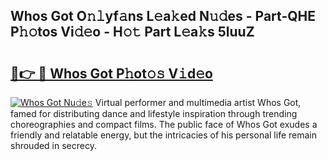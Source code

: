 ## Whos Got O𝚗𝚕yf𝚊ns L𝚎a𝚔ed N𝚞𝚍es - Part-QHE P𝚑𝚘tos Vi𝚍𝚎o - H𝚘𝚝 Part L𝚎a𝚔s 5luuZ

# <h2><a href="http://kf7nvwu.oniu.top/?m=Whos+Got">🔗👉 🔴 Whos Got P𝚑ot𝚘𝚜 V𝚒d𝚎o</a></h2>

[![Whos Got Nu𝚍e𝚜](https://i.imgur.com/0qMVB7G.gif)](http://kf7nvwu.oniu.top/?m=Whos+Got)
Virtual performer and multimedia artist Whos Got, famed for distributing dance and lifestyle inspiration through trending choreographies and compact films. The public face of Whos Got exudes a friendly and relatable energy, but the intricacies of his personal life remain shrouded in secrecy.  
